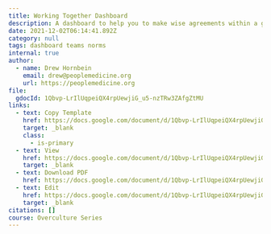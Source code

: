 ```yaml
---
title: Working Together Dashboard
description: A dashboard to help you to make wise agreements within a group.
date: 2021-12-02T06:14:41.892Z
category: null
tags: dashboard teams norms
internal: true
author:
  - name: Drew Hornbein
    email: drew@peoplemedicine.org
    url: https://peoplemedicine.org
file:
  gdocId: 1Qbvp-LrIlUqpeiQX4rpUewjiG_u5-nzTRw3ZAfgZtMU
links:
  - text: Copy Template
    href: https://docs.google.com/document/d/1Qbvp-LrIlUqpeiQX4rpUewjiG_u5-nzTRw3ZAfgZtMU/template/preview
    target: _blank
    class:
      - is-primary
  - text: View
    href: https://docs.google.com/document/d/1Qbvp-LrIlUqpeiQX4rpUewjiG_u5-nzTRw3ZAfgZtMU/preview
    target: _blank
  - text: Download PDF
    href: https://docs.google.com/document/d/1Qbvp-LrIlUqpeiQX4rpUewjiG_u5-nzTRw3ZAfgZtMU/export?format=pdf
  - text: Edit
    href: https://docs.google.com/document/d/1Qbvp-LrIlUqpeiQX4rpUewjiG_u5-nzTRw3ZAfgZtMU/edit
    target: _blank
citations: []
course: Overculture Series
---
```

